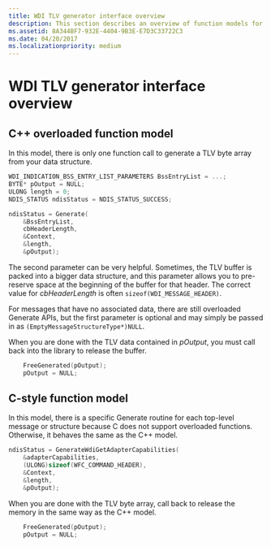 ```yaml
---
title: WDI TLV generator interface overview
description: This section describes an overview of function models for the WDI TLV generator interface
ms.assetid: 8A344BF7-932E-4404-9B3E-E7D3C33722C3
ms.date: 04/20/2017
ms.localizationpriority: medium
---
```


# WDI TLV generator interface overview


## C++ overloaded function model


In this model, there is only one function call to generate a TLV byte array from your data structure.

```c++
WDI_INDICATION_BSS_ENTRY_LIST_PARAMETERS BssEntryList = ...;
BYTE* pOutput = NULL;
ULONG length = 0;
NDIS_STATUS ndisStatus = NDIS_STATUS_SUCCESS;

ndisStatus = Generate(
    &BssEntryList,
    cbHeaderLength,
    &Context,
    &length,
    &pOutput);
```

The second parameter can be very helpful. Sometimes, the TLV buffer is packed into a bigger data structure, and this parameter allows you to pre-reserve space at the beginning of the buffer for that header. The correct value for *cbHeaderLength* is often `sizeof(WDI_MESSAGE_HEADER)`.

For messages that have no associated data, there are still overloaded Generate APIs, but the first parameter is optional and may simply be passed in as `(EmptyMessageStructureType*)NULL`.

When you are done with the TLV data contained in *pOutput*, you must call back into the library to release the buffer.

```c++
    FreeGenerated(pOutput);
    pOutput = NULL;
```

## C-style function model


In this model, there is a specific Generate routine for each top-level message or structure because C does not support overloaded functions. Otherwise, it behaves the same as the C++ model.

```c
ndisStatus = GenerateWdiGetAdapterCapabilities(
    &adapterCapabilities,
    (ULONG)sizeof(WFC_COMMAND_HEADER),
    &Context,
    &length,
    &pOutput);
```

When you are done with the TLV byte array, call back to release the memory in the same way as the C++ model.

```c
    FreeGenerated(pOutput);
    pOutput = NULL;
```

 

 





